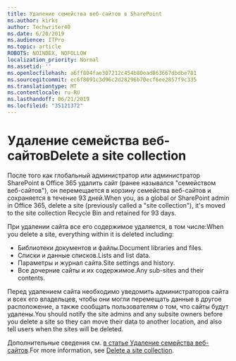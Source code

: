 ```yaml
---
title: Удаление семейства веб-сайтов в SharePoint
ms.author: kirks
author: Techwriter40
ms.date: 6/20/2019
ms.audience: ITPro
ms.topic: article
ROBOTS: NOINDEX, NOFOLLOW
localization_priority: Normal
ms.assetid: ''
ms.openlocfilehash: a6ff804fae307212c454b80ead863667dbdbe781
ms.sourcegitcommit: ec6f8091c3d96c2d28296b70ecf6ee2857f9c335
ms.translationtype: MT
ms.contentlocale: ru-RU
ms.lasthandoff: 06/21/2019
ms.locfileid: "35121372"
---
```

# <a name="delete-a-site-collection"></a><span data-ttu-id="fcdba-102">Удаление семейства веб-сайтов</span><span class="sxs-lookup"><span data-stu-id="fcdba-102">Delete a site collection</span></span>

<span data-ttu-id="fcdba-103">После того как глобальный администратор или администратор SharePoint в Office 365 удалить сайт (ранее назывался "семейством веб-сайтов"), он перемещается в корзину семейства веб-сайтов и сохраняется в течение 93 дней.</span><span class="sxs-lookup"><span data-stu-id="fcdba-103">When you, as a global or SharePoint admin in Office 365, delete a site (previously called a "site collection"), it's moved to the site collection Recycle Bin and retained for 93 days.</span></span> 

<span data-ttu-id="fcdba-104">При удалении сайта все его содержимое удаляется, в том числе:</span><span class="sxs-lookup"><span data-stu-id="fcdba-104">When you delete a site, everything within it is deleted including:</span></span>

- <span data-ttu-id="fcdba-105">Библиотеки документов и файлы.</span><span class="sxs-lookup"><span data-stu-id="fcdba-105">Document libraries and files.</span></span>
- <span data-ttu-id="fcdba-106">Списки и данные списков.</span><span class="sxs-lookup"><span data-stu-id="fcdba-106">Lists and list data.</span></span>
- <span data-ttu-id="fcdba-107">Параметры и журнал сайта.</span><span class="sxs-lookup"><span data-stu-id="fcdba-107">Site settings and history.</span></span>
- <span data-ttu-id="fcdba-108">Все дочерние сайты и их содержимое.</span><span class="sxs-lookup"><span data-stu-id="fcdba-108">Any sub-sites and their contents.</span></span>

<span data-ttu-id="fcdba-109">Перед удалением сайта необходимо уведомить администраторов сайта и всех его владельцев, чтобы они могли перемещать данные в другое расположение, а также сообщать пользователям о том, что сайты будут удалены.</span><span class="sxs-lookup"><span data-stu-id="fcdba-109">You should notify the site admins and any subsite owners before you delete a site so they can move their data to another location, and also tell users when the sites will be deleted.</span></span> 

<span data-ttu-id="fcdba-110">Дополнительные сведения см. [в статье Удаление семейства веб-сайтов](https://docs.microsoft.com/en-us/sharepoint/delete-site-collection).</span><span class="sxs-lookup"><span data-stu-id="fcdba-110">For more information, see [Delete a site collection](https://docs.microsoft.com/en-us/sharepoint/delete-site-collection).</span></span> 